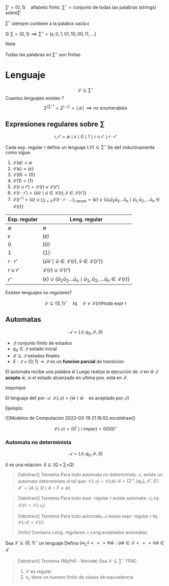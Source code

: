 $\sum' = \{0, 1\} \quad \text{alfabeto finito.}$
$\sum^{\star} = \text{conjunto de todas las palabras (strings) sobre} \sum'$

$\sum^\star$ siempre contiene a la palabra vacía $\epsilon$

Si $\sum = \{0, 1\} \implies \sum^{\star}= \{\epsilon , 0, 1, 01, 10, 00, 11, \dots\}$ 

> [!note]
> Todas las palabras en $\sum^{\star}$ son finitas

# Lenguaje

$$
\mathcal{L} \subseteq \sum^\star
$$
Cuantos lenguajes existen ?
$$
2^{\mid \sum^{\star\mid}} = 2^{\mid \mathcal{N}\mid} = \mid \mathcal{R}\mid \implies \text{no enumerables}
$$

## Expresiones regulares sobre $\sum$

$$
r, r' = \emptyset \mid \epsilon \mid 0 \mid 1 \mid r \cup r' \mid r \cdot r' 
$$

Cada exp. regular $r$ define un lenguaje $L(r) \subseteq \sum^\star$ 
Se def inductivamente como sigue:
1. $\mathcal{L(\emptyset) = \emptyset}$
2. $\mathcal{L} (\epsilon) = \{\epsilon\}$
3. $\mathcal{L} (0) = \{ 0 \}$
4. $\mathcal{L} (1) = \{ 1 \}$
5. $\mathcal{L} (r \cup r') = \mathcal{L}(r)\cup \mathcal{L}(r')$
6. $\mathcal{L}(r \cdot r') = \{ \bar{u} \bar{v} \mid \bar{u} \in \mathcal{L}(r), \bar{v} \in \mathcal{L}(r') \}$
7. $\mathcal{L}(r^{\star)}= \{ \epsilon \} \cup \bigcup_{i>0}\mathcal{L}(r\cdot r \cdot \dots)_{\text{i veces}} = \{ \epsilon \} \cup \{ \bar{u}_{1}\bar{u}_{2}\bar{u}_{3}\dots \bar{u}_{n}\mid \bar{u}_{1},\bar{u}_{2},\dots \bar{u}_{n}\in\mathcal{L}(r)\}$

| Exp. regular | Leng. regular |
|:------------ | ------------- |
| $\emptyset$  |     $\emptyset$          |
| $\epsilon$   |        $\{ \epsilon \}$       |
|     0         |          $\{ 0 \}$     |
|      1        |              $\{ 1 \}$ |
|       $r \cdot r'$       |            $\{ \bar{u}\bar{v} \mid \bar{u} \in \mathcal{L}(r), \bar{v} \in \mathcal{ L}(r') \}$   |
|        $r \cup r'$      |    $\mathcal{L}(r)\cup \mathcal{L}(r')$           |
|  $r^\star$            | $\{ \epsilon \}\cup \{ \bar{u}_{1}\bar{u}_{2}\dots \bar{u}_{n}\mid \bar{u}_{1},\bar{u}_{2},\dots \bar{u}_{n} \in \mathcal{L}(r)\}$              |

Existen lenguajes no regulares?

$$
\mathcal{L} \subseteq \{ 0, 1 \}^{\star} \quad\text{tq} \quad \mathcal{L} \neq \mathcal{L}(r) \forall \text{toda expr r}
$$

## Automatas

$$
\mathcal{A} = \{ \mathcal{Q}, q_{0}, \mathcal{F}, \delta \}
$$

- $\mathcal{Q}$ conjunto finito de estados
- $q_{0} \in \mathcal{Q}$ estado inicial
- $\mathcal{F} \subseteq \mathcal{Q}$ estados finales
- $\delta : \mathcal{Q} \times \{ 0, 1 \} \to \mathcal{Q}$ es un **funcion parcial** de transicion

El automata recibe una palabra $\bar{w}$ 
Luego realiza la ejecucion de $\mathcal{Q}$ en $\bar{w}$
$\mathcal{Q}$ **acepta** $\bar{w}$, si el estado alcanzado en ultima pos. esta en $\mathcal{F}$.

> [!important]
> El lenguaje def por $\mathcal{A}:$
> 	$\mathcal{L}(\mathcal{A}) = \{ \bar{w} \mid \bar{w} \quad \text{es aceptado por} \mathcal{A}\}$

Ejemplo:

![[Modelos de Computacion 2023-03-19 21.16.02.excalidraw]]

$$\mathcal{L}(\mathcal{A}) = \{ 0^{i}\mid \text{i impar} \} = 0(00)^\star$$

### Automata no determinista

$$
\mathcal{A} = \{ \mathcal{Q}, q_{0}, \mathcal{F}, \delta \}
$$

$\delta$ es una relacion: $\delta\subseteq \left( Q \times \sum \times Q \right)$

> [!abstract] Teorema
> Para todo automata no determinista $\mathcal{A}$, existe un automata determinista $\mathcal{B}$ tal que:
> $\mathcal{L}(\mathcal{A}) = \mathcal{L}(\mathcal{B})$
> $\mathcal{B} = (2^{\mathcal{Q}}, \{ q_{0} \}, \mathcal{F}', \delta')$
> $\mathcal{F}'=\{ A \subseteq Q \mid A \cap F \neq \emptyset \}$

> [!abstract] Teorema
> Para todo expr. regular $r$ existe automata $\mathcal{A}_{r}$ tq:
> $\mathcal{L}(r) = \mathcal{L}(\mathcal{A}_{r})$

> [!abstract] Teorema
> Para todo automata $\mathcal{A}$ existe expr. regular $r$ tq:
> $\mathcal{L}(\mathcal{A}) = \mathcal{L}(r)$

> [!info] Corolario
> Leng. regulares = Leng aceptados automatas


Sea $\mathcal{L} \subseteq \{ 0, 1 \}^{\star}$ un lenguaje
Defina $\bar{u} \equiv_{L} \bar{v} <=> \forall \bar{w}:\bar{u}\bar{w} \in \mathcal{L} <=> \bar{v}\bar{w} \in \mathcal{L}$

> [!abstract] Teorema (Mythill - Nerode)
> Sea $\mathcal{L} \subseteq \sum^\star$ TFAE:
> 1. $\mathcal{L}$ es regular
> 2. $\equiv_{L}$ tiene un numero finito de clases de equivalencia





